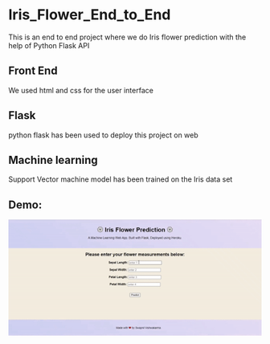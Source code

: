 # Iris_Flower_End_to_End
This is an end to end project where we do Iris flower prediction with the help of Python Flask API 

## Front End
We used html and css for the user interface

## Flask
python flask has been used to deploy this project on web 

## Machine learning
Support Vector machine model has been trained on the Iris data set

## Demo:
<p align="center"> 
    <img src='https://github.com/swapnilvishwakarma/Iris-ML/blob/master/demo_gif.gif'>
</p>
